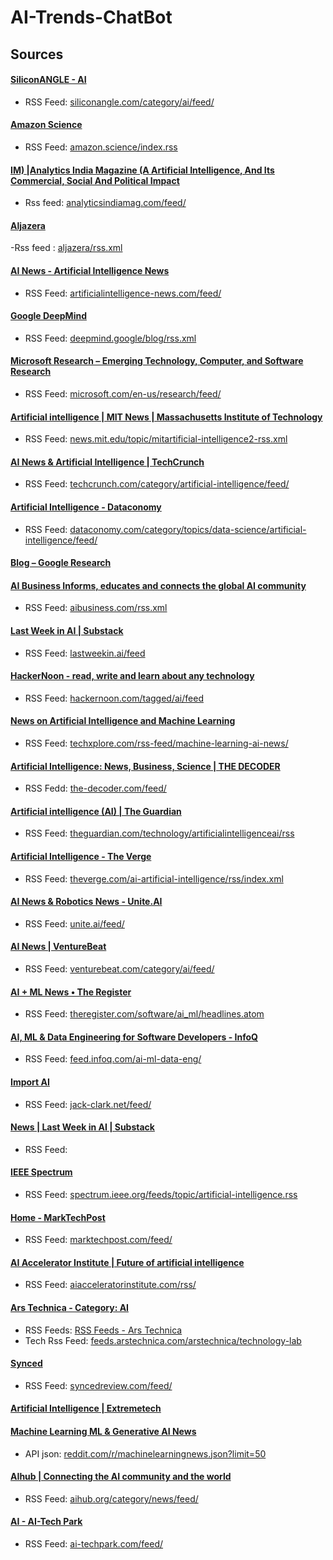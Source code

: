# AI-Trends-ChatBot

## Sources

#### [SiliconANGLE - AI](https://siliconangle.com/category/ai/)

- RSS Feed: [siliconangle.com/category/ai/feed/](https://siliconangle.com/category/ai/feed/)

#### [Amazon Science](https://www.amazon.science/)

- RSS Feed: [amazon.science/index.rss](https://www.amazon.science/index.rss)

#### [IM) |Analytics India Magazine (A Artificial Intelligence, And Its Commercial, Social And Political Impact](https://analyticsindiamag.com/)

- Rss feed: [analyticsindiamag.com/feed/](https://analyticsindiamag.com/feed/)

#### [Aljazera](https://www.aljazeera.com)
-Rss feed : [aljazera/rss.xml](https://www.aljazeera.com/xml/rss/all.xml)

#### [AI News - Artificial Intelligence News](https://www.artificialintelligence-news.com/)

- RSS Feed: [artificialintelligence-news.com/feed/](https://www.artificialintelligence-news.com/feed/)

#### [Google DeepMind](https://deepmind.google/discover/blog/)

- RSS Feed: [deepmind.google/blog/rss.xml](https://deepmind.google/blog/rss.xml)

#### [Microsoft Research – Emerging Technology, Computer, and Software Research](https://www.microsoft.com/en-us/research/)

- RSS Feed: [microsoft.com/en-us/research/feed/](https://www.microsoft.com/en-us/research/feed/)

#### [Artificial intelligence | MIT News | Massachusetts Institute of Technology](https://news.mit.edu/topic/artificial-intelligence2)

- RSS Feed: [news.mit.edu/topic/mitartificial-intelligence2-rss.xml](https://news.mit.edu/topic/mitartificial-intelligence2-rss.xml)

#### [AI News &amp; Artificial Intelligence | TechCrunch](https://techcrunch.com/category/artificial-intelligence/)

- RSS Feed: [techcrunch.com/category/artificial-intelligence/feed/](https://techcrunch.com/category/artificial-intelligence/feed/)

#### [Artificial Intelligence - Dataconomy](https://dataconomy.com/category/topics/data-science/artificial-intelligence/)

- RSS Feed: [dataconomy.com/category/topics/data-science/artificial-intelligence/feed/](https://dataconomy.com/category/topics/data-science/artificial-intelligence/feed/)

#### [Blog – Google Research](https://research.google/blog/)

#### [AI Business Informs, educates and connects the global AI community](https://aibusiness.com/)

- RSS Feed: [aibusiness.com/rss.xml](https://aibusiness.com/rss.xml)

#### [Last Week in AI | Substack](https://lastweekin.ai/)

- RSS Feed: [lastweekin.ai/feed](https://lastweekin.ai/feed)

#### [HackerNoon - read, write and learn about any technology](https://hackernoon.com/)

- RSS Feed: [hackernoon.com/tagged/ai/feed](https://hackernoon.com/tagged/ai/feed)

#### [News on Artificial Intelligence and Machine Learning](https://techxplore.com/machine-learning-ai-news/)

- RSS Feed: [techxplore.com/rss-feed/machine-learning-ai-news/](https://techxplore.com/rss-feed/machine-learning-ai-news/)

#### [Artificial Intelligence: News, Business, Science | THE DECODER](https://the-decoder.com/)

- RSS Fedd: [the-decoder.com/feed/](https://the-decoder.com/feed/)

#### [Artificial intelligence (AI) | The Guardian](https://www.theguardian.com/technology/artificialintelligenceai)

- RSS Feed: [theguardian.com/technology/artificialintelligenceai/rss](https://www.theguardian.com/technology/artificialintelligenceai/rss)

#### [Artificial Intelligence - The Verge](https://www.theverge.com/ai-artificial-intelligence)

- RSS Feed: [theverge.com/ai-artificial-intelligence/rss/index.xml](https://www.theverge.com/ai-artificial-intelligence/rss/index.xml)

#### [AI News &amp; Robotics News - Unite.AI](https://www.unite.ai/)

- RSS Feed: [unite.ai/feed/](https://www.unite.ai/feed/)

#### [AI News | VentureBeat](https://venturebeat.com/category/ai/)

- RSS Feed: [venturebeat.com/category/ai/feed/](https://venturebeat.com/category/ai/feed/)

#### [AI + ML News • The Register](https://www.theregister.com/software/ai_ml/)

- RSS Feed: [theregister.com/software/ai_ml/headlines.atom](https://www.theregister.com/software/ai_ml/headlines.atom)

#### [AI, ML &amp; Data Engineering for Software Developers - InfoQ](https://www.infoq.com/ai-ml-data-eng/)

- RSS Feed: [feed.infoq.com/ai-ml-data-eng/](https://feed.infoq.com/ai-ml-data-eng/)

#### [Import AI](https://jack-clark.net/)

- RSS Feed: [jack-clark.net/feed/](https://jack-clark.net/feed/)

#### [News | Last Week in AI | Substack](https://lastweekin.ai/s/news)

- RSS Feed:

#### [IEEE Spectrum](https://spectrum.ieee.org/)

- RSS Feed: [spectrum.ieee.org/feeds/topic/artificial-intelligence.rss](https://spectrum.ieee.org/feeds/topic/artificial-intelligence.rss)

#### [Home - MarkTechPost](https://www.marktechpost.com/)

- RSS Feed: [marktechpost.com/feed/](https://www.marktechpost.com/feed/)

#### [AI Accelerator Institute | Future of artificial intelligence](https://www.aiacceleratorinstitute.com/)

- RSS Feed: [aiacceleratorinstitute.com/rss/](https://www.aiacceleratorinstitute.com/rss/)

#### [Ars Technica - Category: AI](https://arstechnica.com/ai/)

- RSS Feeds: [RSS Feeds - Ars Technica](https://arstechnica.com/rss-feeds/)
- Tech Rss Feed: [feeds.arstechnica.com/arstechnica/technology-lab](https://feeds.arstechnica.com/arstechnica/technology-lab)

#### [Synced](https://syncedreview.com/)

- RSS Feed: [syncedreview.com/feed/](https://syncedreview.com/feed/)

#### [Artificial Intelligence | Extremetech](https://www.extremetech.com/tag/artificial-intelligence)

#### [Machine Learning ML &amp; Generative AI News](https://www.reddit.com/r/machinelearningnews/)

- API json: [reddit.com/r/machinelearningnews.json?limit=50](https://www.reddit.com/r/machinelearningnews.json?limit=50)

#### [ΑΙhub | Connecting the AI community and the world](https://aihub.org/category/news/)

- RSS Feed: [aihub.org/category/news/feed/](https://aihub.org/category/news/feed/)

#### [AI - AI-Tech Park](https://ai-techpark.com/ai/)

- RSS Feed: [ai-techpark.com/feed/](https://ai-techpark.com/feed/)
